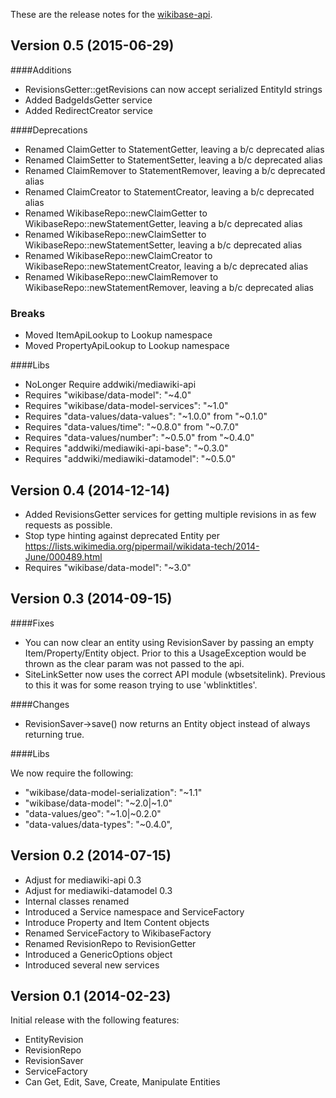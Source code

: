 These are the release notes for the [wikibase-api](README.md).

## Version 0.5 (2015-06-29)

####Additions

* RevisionsGetter::getRevisions can now accept serialized EntityId strings
* Added BadgeIdsGetter service
* Added RedirectCreator service

####Deprecations

* Renamed ClaimGetter to StatementGetter, leaving a b/c deprecated alias
* Renamed ClaimSetter to StatementSetter, leaving a b/c deprecated alias
* Renamed ClaimRemover to StatementRemover, leaving a b/c deprecated alias
* Renamed ClaimCreator to StatementCreator, leaving a b/c deprecated alias
* Renamed WikibaseRepo::newClaimGetter to WikibaseRepo::newStatementGetter, leaving a b/c deprecated alias
* Renamed WikibaseRepo::newClaimSetter to WikibaseRepo::newStatementSetter, leaving a b/c deprecated alias
* Renamed WikibaseRepo::newClaimCreator to WikibaseRepo::newStatementCreator, leaving a b/c deprecated alias
* Renamed WikibaseRepo::newClaimRemover to WikibaseRepo::newStatementRemover, leaving a b/c deprecated alias

### Breaks

* Moved ItemApiLookup to Lookup namespace
* Moved PropertyApiLookup to Lookup namespace

####Libs

* NoLonger Require addwiki/mediawiki-api
* Requires "wikibase/data-model": "~4.0"
* Requires "wikibase/data-model-services": "~1.0"
* Requires "data-values/data-values": "~1.0.0" from "~0.1.0"
* Requires "data-values/time": "~0.8.0" from "~0.7.0"
* Requires "data-values/number": "~0.5.0" from "~0.4.0"
* Requires "addwiki/mediawiki-api-base": "~0.3.0"
* Requires "addwiki/mediawiki-datamodel": "~0.5.0"

## Version 0.4 (2014-12-14)

* Added RevisionsGetter services for getting multiple revisions in as few requests as possible.
* Stop type hinting against deprecated Entity per https://lists.wikimedia.org/pipermail/wikidata-tech/2014-June/000489.html
* Requires "wikibase/data-model": "~3.0"

## Version 0.3 (2014-09-15)

####Fixes

* You can now clear an entity using RevisionSaver by passing an empty Item/Property/Entity object.
  Prior to this a UsageException would be thrown as the clear param was not passed to the api.
* SiteLinkSetter now uses the correct API module (wbsetsitelink).
  Previous to this it was for some reason trying to use 'wblinktitles'.

####Changes

* RevisionSaver->save() now returns an Entity object instead of always returning true.

####Libs

We now require the following:
* "wikibase/data-model-serialization": "~1.1"
* "wikibase/data-model": "~2.0|~1.0"
* "data-values/geo": "~1.0|~0.2.0"
* "data-values/data-types": "~0.4.0",


## Version 0.2 (2014-07-15)

* Adjust for mediawiki-api 0.3
* Adjust for mediawiki-datamodel 0.3
* Internal classes renamed
* Introduced a Service namespace and ServiceFactory
* Introduce Property and Item Content objects
* Renamed ServiceFactory to WikibaseFactory
* Renamed RevisionRepo to RevisionGetter
* Introduced a GenericOptions object
* Introduced several new services

## Version 0.1 (2014-02-23)

Initial release with the following features:

* EntityRevision
* RevisionRepo
* RevisionSaver
* ServiceFactory
* Can Get, Edit, Save, Create, Manipulate Entities
